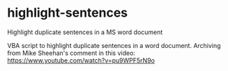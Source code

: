 # highlight-sentences
Highlight duplicate sentences in a MS word document

VBA script to highlight duplicate sentences in a word document.
Archiving from Mike Sheehan's comment in this video: https://www.youtube.com/watch?v=pu9WPF5rN9o
